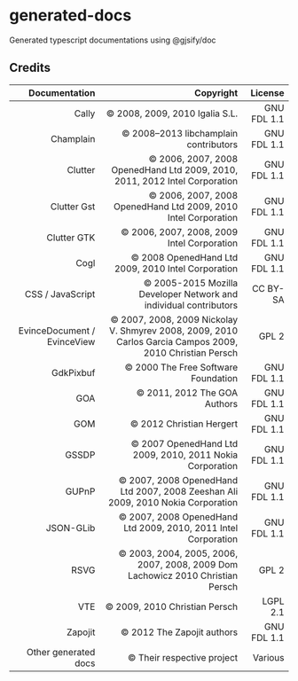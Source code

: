 # generated-docs
Generated typescript documentations using @gjsify/doc

## Credits

|               Documentation |                                                                                                Copyright |     License |
|----------------------------:|---------------------------------------------------------------------------------------------------------:|------------:|
|                       Cally |                                                                           © 2008, 2009, 2010 Igalia S.L. | GNU FDL 1.1 |
|                   Champlain |                                                                    © 2008–2013 libchamplain contributors | GNU FDL 1.1 |
|                     Clutter |                               © 2006, 2007, 2008 OpenedHand Ltd 2009, 2010, 2011, 2012 Intel Corporation | GNU FDL 1.1 |
| Clutter Gst                 | © 2006, 2007, 2008 OpenedHand Ltd 2009, 2010 Intel Corporation                                           | GNU FDL 1.1 |
| Clutter GTK                 | © 2006, 2007, 2008, 2009 Intel Corporation                                                               | GNU FDL 1.1 |
| Cogl                        | © 2008 OpenedHand Ltd 2009, 2010 Intel Corporation                                                       | GNU FDL 1.1 |
| CSS / JavaScript            | © 2005-2015 Mozilla Developer Network and individual contributors                                        | CC BY-SA    |
| EvinceDocument / EvinceView | © 2007, 2008, 2009 Nickolay V. Shmyrev 2008, 2009, 2010 Carlos Garcia Campos 2009, 2010 Christian Persch | GPL 2       |
| GdkPixbuf                   | © 2000 The Free Software Foundation                                                                      | GNU FDL 1.1 |
| GOA                         | © 2011, 2012 The GOA Authors                                                                             | GNU FDL 1.1 |
| GOM                         | © 2012 Christian Hergert                                                                                 | GNU FDL 1.1 |
| GSSDP                       | © 2007 OpenedHand Ltd 2009, 2010, 2011 Nokia Corporation                                                 | GNU FDL 1.1 |
| GUPnP                       | © 2007, 2008 OpenedHand Ltd 2007, 2008 Zeeshan Ali 2009, 2010 Nokia Corporation                          | GNU FDL 1.1 |
| JSON-GLib                   | © 2007, 2008 OpenedHand Ltd 2009, 2010, 2011 Intel Corporation                                           | GNU FDL 1.1 |
| RSVG                        | © 2003, 2004, 2005, 2006, 2007, 2008, 2009 Dom Lachowicz 2010 Christian Persch                           | GPL 2       |
| VTE                         | © 2009, 2010 Christian Persch                                                                            | LGPL 2.1    |
| Zapojit                     | © 2012 The Zapojit authors                                                                               | GNU FDL 1.1 |
| Other generated docs        | © Their respective project                                                                               | Various     |
